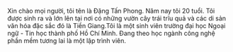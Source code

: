 Xin chào mọi người, tôi tên là Đặng Tấn Phong. Năm nay tôi 20 tuổi. Tôi được sinh ra và lớn lên tại nơi có những vườn cây trái trĩu quả và các di sản văn hóa đặc sắc đó là Tiền Giang.Tôi là một sinh viên trường đại học Ngoại ngữ - Tin học thành phố Hồ Chí Minh. Đang theo học ngành công nghệ phần mềm tương lai là một lập trình viên.  
